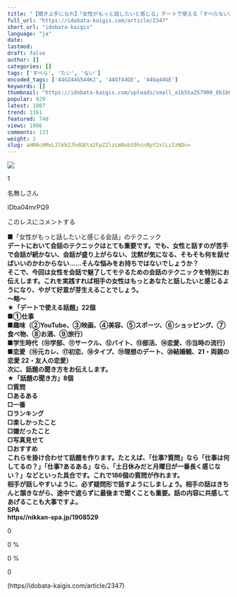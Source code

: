 ```yaml
---
title: "【聞き上手になれ】「女性がもっと話したいと感じる」デートで使える「すべらない話題」22選"
full_url: "https://idobata-kaigis.com/article/2347"
short_url: "idobata-kaigis"
language: "ja"
date: 
lastmod: 
draft: false
author: []
categories: []
tags: ['すべら', 'たい', 'ない']
encoded_tags: ['44GZ44G544KJ', '44Gf44GE', '44Gq44GE']
keywords: []
thumbnail: "https://idobata-kaigis.com/uploads/small_a1b55a257900_8b1b630a8f.jpg"
popular: 929
latest: 1007
trend: 1361
featured: 740
views: 1986
comments: 133
weight: 2
slug: aHR0cHMvL2lkb2JhdGEta2FpZ2lzLmNvbS9hcnRpY2xlLzIzNDc=
---
```


![](https://idobata-kaigis.com/uploads/small_a1b55a257900_8b1b630a8f.jpg)

<div><p class='text-pink-100 text-sm'><p class='mr-2'>1</p><p class='mr-2'>名無しさん</p><p class='hidden xlinline-block'>IDba04mrPQ9</p></p><p class='flex items-center text-gray-400'><p class='text-xs mdtext-sm hovercursor-pointer'>このレスにコメントする</p></p><p class='tracking-wide break-all text-base'> ■「女性がもっと話したいと感じる会話」のテクニック<b><br>デートにおいて会話のテクニックはとても重要です。でも、女性と話すのが苦手で会話が続かない、会話が盛り上がらない、沈黙が気になる、そもそも何を話せばいいのかわからない……そんな悩みをお持ちではないでしょうか？<br> そこで、今回は女性を会話で魅了してモテるための会話のテクニックを特別にお伝えします。これを実践すれば相手の女性はもっとあなたと話したいと感じるようになり、やがて好意が芽生えることでしょう。<br>～略～<br> ★「デートで使える話題」22個<br>■①仕事<br>■趣味（②YouTube、③映画、④美容、⑤スポーツ、⑥ショッピング、⑦食べ物、⑧お酒、⑨旅行）<br>■学生時代（⑩学部、⑪サークル、⑫バイト、⑬部活、⑭恋愛、⑮当時の流行）<br>■恋愛（⑯元カレ、⑰初恋、⑱タイプ、⑲理想のデート、⑳結婚観、21・両親の恋愛 22・友人の恋愛）<br> 次に、話題の聞き方をお伝えします。<br> ★「話題の聞き方」8個<br>□質問<br>□あるある<br>□一番<br>□ランキング<br>□楽しかったこと<br>□嫌だったこと<br>□写真見せて<br>□おすすめ<br> これらを掛け合わせて話題を作ります。たとえば、「仕事?質問」なら「仕事は何してるの？」「仕事?あるある」なら、「土日休みだと月曜日が一番長く感じない？」などといった具合です。これで186個の質問が作れます。<br> 相手が話しやすいように、必ず疑問形で話すようにしましょう。相手の話はきちんと頷きながら、途中で遮らずに最後まで聞くことも重要。話の内容に共感してあげることも大事ですよ。<br> SPA<br>https//nikkan-spa.jp/1908529<br></b></p><p class='flex items-center mr-2 hovercursor-pointer'><p class='pl-1 text-sm mdtext-base'>0</p></p><p class=' w-full h-full bg-gray-200 absolute '></p><p class='text-white text-xs text-center'>0 %</p><p class='text-white text-xs text-center'>0 %</p><p class='flex items-center mr-2 hovercursor-pointer'><p class='pl-1 text-sm mdtext-base'>0</p></p></div>

(https//idobata-kaigis.com/article/2347)
